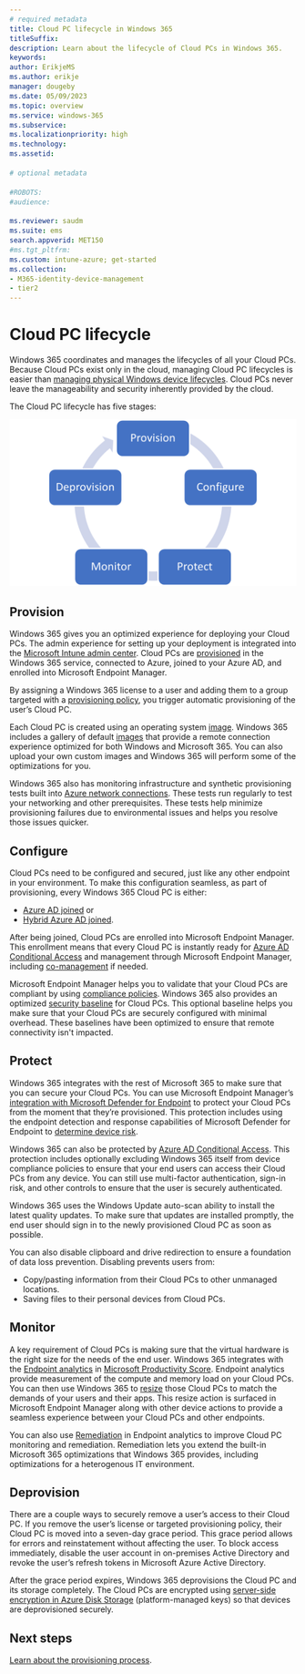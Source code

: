 ```yaml
---
# required metadata
title: Cloud PC lifecycle in Windows 365
titleSuffix:
description: Learn about the lifecycle of Cloud PCs in Windows 365.
keywords:
author: ErikjeMS  
ms.author: erikje
manager: dougeby
ms.date: 05/09/2023
ms.topic: overview
ms.service: windows-365
ms.subservice:
ms.localizationpriority: high
ms.technology:
ms.assetid: 

# optional metadata

#ROBOTS:
#audience:

ms.reviewer: saudm
ms.suite: ems
search.appverid: MET150
#ms.tgt_pltfrm:
ms.custom: intune-azure; get-started
ms.collection:
- M365-identity-device-management
- tier2
---
```


# Cloud PC lifecycle

Windows 365 coordinates and manages the lifecycles of all your Cloud PCs. Because Cloud PCs exist only in the cloud, managing Cloud PC lifecycles is easier than [managing physical Windows device lifecycles](/mem/intune/fundamentals/device-lifecycle). Cloud PCs never leave the manageability and security inherently provided by the cloud.

The Cloud PC lifecycle has five stages:

![Cloud PC lifecycle stages.](./media/lifecycle/lifecycle-stages.png)

## Provision

Windows 365 gives you an optimized experience for deploying your Cloud PCs. The admin experience for setting up your deployment is integrated into the [Microsoft Intune admin center](https://go.microsoft.com/fwlink/?linkid=2109431). Cloud PCs are [provisioned](provisioning.md) in the Windows 365 service, connected to Azure, joined to your Azure AD, and enrolled into Microsoft Endpoint Manager.

By assigning a Windows 365 license to a user and adding them to a group targeted with a [provisioning policy](provisioning.md), you trigger automatic provisioning of the user’s Cloud PC.

Each Cloud PC is created using an operating system [image](device-images.md). Windows 365 includes a gallery of default [images](device-images.md) that provide a remote connection experience optimized for both Windows and Microsoft 365. You can also upload your own custom images and Windows 365 will perform some of the optimizations for you.

Windows 365 also has monitoring infrastructure and synthetic provisioning tests built into [Azure network connections](azure-network-connections.md). These tests run regularly to test your networking and other prerequisites. These tests help minimize provisioning failures due to environmental issues and helps you resolve those issues quicker.

## Configure

Cloud PCs need to be configured and secured, just like any other endpoint in your environment. To make this configuration seamless, as part of provisioning, every Windows 365 Cloud PC is either:

- [Azure AD joined](/azure/active-directory/devices/concept-azure-ad-join) or
- [Hybrid Azure AD joined](/azure/active-directory/devices/concept-azure-ad-join-hybrid).

 After being joined, Cloud PCs are enrolled into Microsoft Endpoint Manager. This enrollment means that every Cloud PC is instantly ready for [Azure AD Conditional Access](/azure/active-directory/conditional-access/overview) and management through Microsoft Endpoint Manager, including [co-management](/mem/configmgr/comanage/overview) if needed.

Microsoft Endpoint Manager helps you to validate that your Cloud PCs are compliant by using [compliance policies](/mem/intune/protect/device-compliance-get-started). Windows 365 also provides an optimized [security baseline](/mem/intune/protect/security-baselines) for Cloud PCs. This optional baseline helps you make sure that your Cloud PCs are securely configured with minimal overhead. These baselines have been optimized to ensure that remote connectivity isn't impacted.

## Protect

Windows 365 integrates with the rest of Microsoft 365 to make sure that you can secure your Cloud PCs. You can use Microsoft Endpoint Manager’s [integration with Microsoft Defender for Endpoint](/mem/intune/protect/advanced-threat-protection) to protect your Cloud PCs from the moment that they’re provisioned. This protection includes using the endpoint detection and response capabilities of Microsoft Defender for Endpoint to [determine device risk](/mem/intune/protect/advanced-threat-protection-configure#create-and-assign-compliance-policy-to-set-device-risk-level).

Windows 365 can also be protected by [Azure AD Conditional Access](/azure/active-directory/conditional-access/overview). This protection includes optionally excluding Windows 365 itself from device compliance policies to ensure that your end users can access their Cloud PCs from any device. You can still use multi-factor authentication, sign-in risk, and other controls to ensure that the user is securely authenticated.

Windows 365 uses the Windows Update auto-scan ability to install the latest quality updates. To make sure that updates are installed promptly, the end user should sign in to the newly provisioned Cloud PC as soon as possible.

You can also disable clipboard and drive redirection to ensure a foundation of data loss prevention. Disabling prevents users from:

- Copy/pasting information from their Cloud PCs to other unmanaged locations.
- Saving files to their personal devices from Cloud PCs.

## Monitor

A key requirement of Cloud PCs is making sure that the virtual hardware is the right size for the needs of the end user. Windows 365 integrates with the [Endpoint analytics](/mem/analytics/overview) in [Microsoft Productivity Score](/microsoft-365/admin/productivity/productivity-score). Endpoint analytics provide measurement of the compute and memory load on your Cloud PCs. You can then use Windows 365 to [resize](resize-cloud-pc.md) those Cloud PCs to match the demands of your users and their apps. This resize action is surfaced in Microsoft Endpoint Manager along with other device actions to provide a seamless experience between your Cloud PCs and other endpoints.

You can also use [Remediation](../../memdocs/analytics/remediations.md) in Endpoint analytics to improve Cloud PC monitoring and remediation. Remediation lets you extend the built-in Microsoft 365 optimizations that Windows 365 provides, including optimizations for a heterogenous IT environment.

## Deprovision

There are a couple ways to securely remove a user’s access to their Cloud PC. If you remove the user’s license or targeted provisioning policy, their Cloud PC is moved into a seven-day grace period. This grace period allows for errors and reinstatement without affecting the user. To block access immediately, disable the user account in on-premises Active Directory and revoke the user’s refresh tokens in Microsoft Azure Active Directory.

After the grace period expires, Windows 365 deprovisions the Cloud PC and its storage completely. The Cloud PCs are encrypted using [server-side encryption in Azure Disk Storage](/azure/virtual-machines/disk-encryption) (platform-managed keys) so that devices are deprovisioned securely.

<!-- ########################## -->
## Next steps

[Learn about the provisioning process](provisioning.md).
